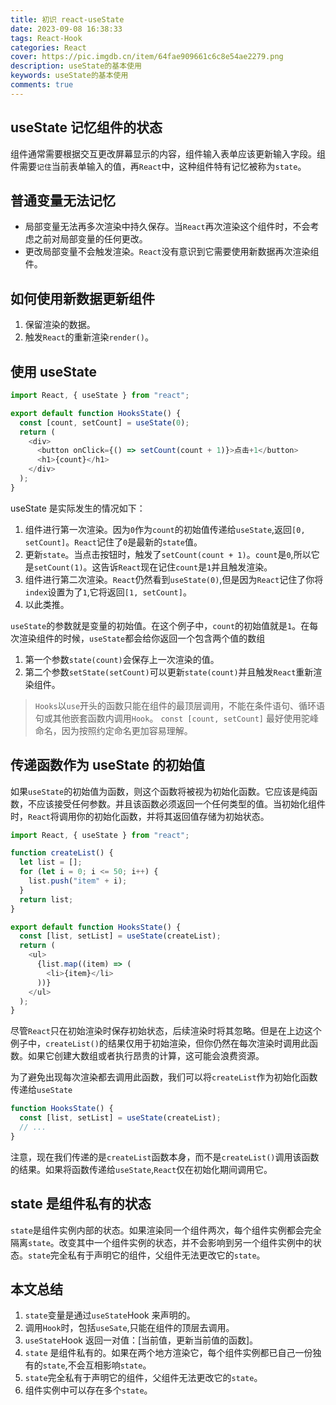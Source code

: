 ```yaml
---
title: 初识 react-useState
date: 2023-09-08 16:38:33
tags: React-Hook
categories: React
cover: https://pic.imgdb.cn/item/64fae909661c6c8e54ae2279.png
description: useState的基本使用
keywords: useState的基本使用
comments: true
---
```


## useState 记忆组件的状态

组件通常需要根据交互更改屏幕显示的内容，组件输入表单应该更新输入字段。组件需要`记住`当前表单输入的值，再`React`中，这种组件特有记忆被称为`state`。

## 普通变量无法记忆

- 局部变量无法再多次渲染中持久保存。当`React`再次渲染这个组件时，不会考虑之前对局部变量的任何更改。
- 更改局部变量不会触发渲染。`React`没有意识到它需要使用新数据再次渲染组件。

## 如何使用新数据更新组件

1. 保留渲染的数据。
2. 触发`React`的重新渲染`render()`。

## 使用 useState

```JavaScript
import React, { useState } from "react";

export default function HooksState() {
  const [count, setCount] = useState(0);
  return (
    <div>
      <button onClick={() => setCount(count + 1)}>点击+1</button>
      <h1>{count}</h1>
    </div>
  );
}
```

useState 是实际发生的情况如下：

1. 组件进行第一次渲染。因为`0`作为`count`的初始值传递给`useState`,返回`[0, setCount]`。`React`记住了`0`是最新的`state`值。
2. 更新`state`。当点击按钮时，触发了`setCount(count + 1)`。`count`是`0`,所以它是`setCount(1)`。这告诉`React`现在记住`count`是`1`并且触发渲染。
3. 组件进行第二次渲染。`React`仍然看到`useState(0)`,但是因为`React`记住了你将`index`设置为了`1`,它将返回`[1, setCount]`。
4. 以此类推。

`useState`的参数就是变量的初始值。在这个例子中，`count`的初始值就是`1`。在每次渲染组件的时候，`useState`都会给你返回一个包含两个值的数组

1. 第一个参数`state(count)`会保存上一次渲染的值。
2. 第二个参数`setState(setCount)`可以更新`state(count)`并且触发`React`重新渲染组件。

> `Hooks`以`use`开头的函数只能在组件的最顶层调用，不能在条件语句、循环语句或其他嵌套函数内调用`Hook`。
> `const [count, setCount]` 最好使用驼峰命名，因为按照约定命名更加容易理解。

## 传递函数作为 useState 的初始值

如果`useState`的初始值为函数，则这个函数将被视为初始化函数。它应该是纯函数，不应该接受任何参数。并且该函数必须返回一个任何类型的值。当初始化组件时，`React`将调用你的初始化函数，并将其返回值存储为初始状态。

```JavaScript
import React, { useState } from "react";

function createList() {
  let list = [];
  for (let i = 0; i <= 50; i++) {
    list.push("item" + i);
  }
  return list;
}

export default function HooksState() {
  const [list, setList] = useState(createList);
  return (
    <ul>
      {list.map((item) => (
        <li>{item}</li>
      ))}
    </ul>
  );
}

```

尽管`React`只在初始渲染时保存初始状态，后续渲染时将其忽略。但是在上边这个例子中，`createList()`的结果仅用于初始渲染，但你仍然在每次渲染时调用此函数。如果它创建大数组或者执行昂贵的计算，这可能会浪费资源。

为了避免出现每次渲染都去调用此函数，我们可以将`createList`作为初始化函数传递给`useState`

```JavaScript
function HooksState() {
  const [list, setList] = useState(createList);
  // ...
}
```
注意，现在我们传递的是`createList`函数本身，而不是`createList()`调用该函数的结果。如果将函数传递给`useState`,`React`仅在初始化期间调用它。

## state 是组件私有的状态

`state`是组件实例内部的状态。如果渲染同一个组件两次，每个组件实例都会完全隔离`state`。改变其中一个组件实例的状态，并不会影响到另一个组件实例中的状态。`state`完全私有于声明它的组件，父组件无法更改它的`state`。

## 本文总结

1. `state`变量是通过`useState`Hook 来声明的。
2. 调用`Hook`时，包括`useSate`,只能在组件的顶层去调用。
3. `useState`Hook 返回一对值：[当前值，更新当前值的函数]。
4. `state` 是组件私有的。如果在两个地方渲染它，每个组件实例都已自己一份独有的`state`,不会互相影响`state`。
5. `state`完全私有于声明它的组件，父组件无法更改它的`state`。
6. 组件实例中可以存在多个`state`。
